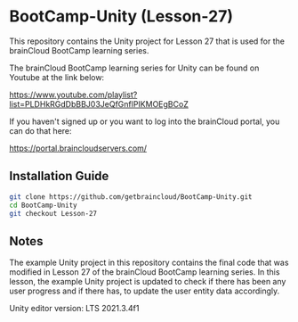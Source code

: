 # BootCamp-Unity (Lesson-27)

This repository contains the Unity project for Lesson 27 that is used for the brainCloud BootCamp learning series.

The brainCloud BootCamp learning series for Unity can be found on Youtube at the link below:

https://www.youtube.com/playlist?list=PLDHkRGdDbBBJ03JeQfGnflPIKMOEgBCoZ


If you haven't signed up or you want to log into the brainCloud portal, you can do that here:

https://portal.braincloudservers.com/


## Installation Guide

```bash
git clone https://github.com/getbraincloud/BootCamp-Unity.git
cd BootCamp-Unity
git checkout Lesson-27
```

## Notes

The example Unity project in this repository contains the final code that was modified in Lesson 27 of the brainCloud BootCamp learning series. In this lesson, the example Unity project is updated to check if there has been any user progress and if there has, to update the user entity data accordingly.

Unity editor version: LTS 2021.3.4f1
